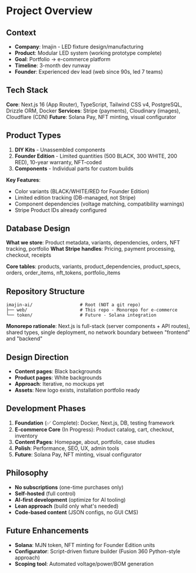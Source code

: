 # Project Overview

## Context
- **Company**: Imajin - LED fixture design/manufacturing
- **Product**: Modular LED system (working prototype complete)
- **Goal**: Portfolio → e-commerce platform
- **Timeline**: 3-month dev runway
- **Founder**: Experienced dev lead (web since 90s, led 7 teams)

## Tech Stack
**Core**: Next.js 16 (App Router), TypeScript, Tailwind CSS v4, PostgreSQL, Drizzle ORM, Docker
**Services**: Stripe (payments), Cloudinary (images), Cloudflare (CDN)
**Future**: Solana Pay, NFT minting, visual configurator

## Product Types
1. **DIY Kits** - Unassembled components
2. **Founder Edition** - Limited quantities (500 BLACK, 300 WHITE, 200 RED), 10-year warranty, NFT-coded
3. **Components** - Individual parts for custom builds

**Key Features**:
- Color variants (BLACK/WHITE/RED for Founder Edition)
- Limited edition tracking (DB-managed, not Stripe)
- Component dependencies (voltage matching, compatibility warnings)
- Stripe Product IDs already configured

## Database Design
**What we store**: Product metadata, variants, dependencies, orders, NFT tracking, portfolio
**What Stripe handles**: Pricing, payment processing, checkout, receipts

**Core tables**: products, variants, product_dependencies, product_specs, orders, order_items, nft_tokens, portfolio_items

## Repository Structure
```
imajin-ai/                  # Root (NOT a git repo)
├── web/                    # This repo - Monorepo for e-commerce
└── token/                  # Future - Solana integration
```

**Monorepo rationale**: Next.js is full-stack (server components + API routes), shared types, single deployment, no network boundary between "frontend" and "backend"

## Design Direction
- **Content pages**: Black backgrounds
- **Product pages**: White backgrounds
- **Approach**: Iterative, no mockups yet
- **Assets**: New logo exists, installation portfolio ready

## Development Phases
1. **Foundation** (✅ Complete): Docker, Next.js, DB, testing framework
2. **E-commerce Core** (In Progress): Product catalog, cart, checkout, inventory
3. **Content Pages**: Homepage, about, portfolio, case studies
4. **Polish**: Performance, SEO, UX, admin tools
5. **Future**: Solana Pay, NFT minting, visual configurator

## Philosophy
- **No subscriptions** (one-time purchases only)
- **Self-hosted** (full control)
- **AI-first development** (optimize for AI tooling)
- **Lean approach** (build only what's needed)
- **Code-based content** (JSON configs, no GUI CMS)

## Future Enhancements
- **Solana**: MJN token, NFT minting for Founder Edition units
- **Configurator**: Script-driven fixture builder (Fusion 360 Python-style approach)
- **Scoping tool**: Automated voltage/power/BOM generation
